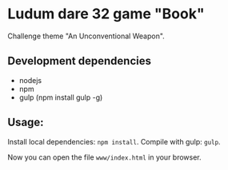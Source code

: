 # Ludum dare 32 game "Book"

Challenge theme "An Unconventional Weapon".


## Development dependencies
 * nodejs
 * npm
 * gulp (npm install gulp -g)

## Usage:

Install local dependencies: ```npm install```.
Compile with gulp: ```gulp```.

Now you can open the file ```www/index.html``` in your browser.

